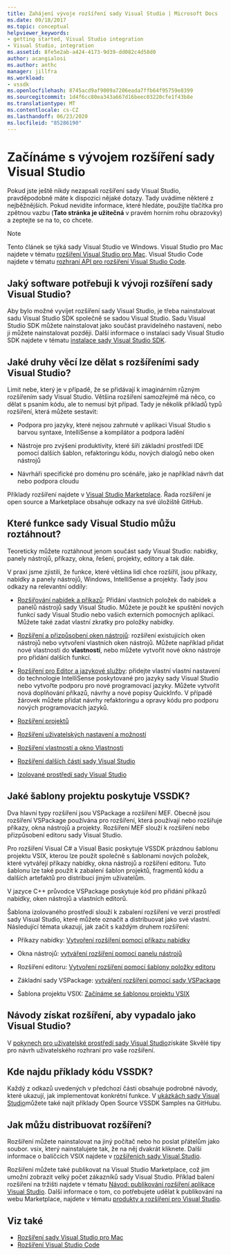 ```yaml
---
title: Zahájení vývoje rozšíření sady Visual Studio | Microsoft Docs
ms.date: 09/18/2017
ms.topic: conceptual
helpviewer_keywords:
- getting started, Visual Studio integration
- Visual Studio, integration
ms.assetid: 8fe5e2ab-a424-4173-9d39-dd082c4d58d0
author: acangialosi
ms.author: anthc
manager: jillfra
ms.workload:
- vssdk
ms.openlocfilehash: 8745acd9af9009a7206eada7ffb64f95759e8399
ms.sourcegitcommit: 1d4f6cc80ea343a667d16beec03220cfe1f43b8e
ms.translationtype: MT
ms.contentlocale: cs-CZ
ms.lasthandoff: 06/23/2020
ms.locfileid: "85286190"
---
```

# <a name="starting-to-develop-visual-studio-extensions"></a>Začínáme s vývojem rozšíření sady Visual Studio

Pokud jste ještě nikdy nezapsali rozšíření sady Visual Studio, pravděpodobně máte k dispozici nějaké dotazy. Tady uvádíme některé z nejběžnějších. Pokud nevidíte informace, které hledáte, použijte tlačítka pro zpětnou vazbu (**Tato stránka je užitečná** v pravém horním rohu obrazovky) a zeptejte se na to, co chcete.

> [!NOTE]
> Tento článek se týká sady Visual Studio ve Windows. Visual Studio pro Mac najdete v tématu [rozšíření Visual Studio pro Mac](/visualstudio/mac/extending-visual-studio-mac). Visual Studio Code najdete v tématu [rozhraní API pro rozšíření Visual Studio Code](https://code.visualstudio.com/api).

## <a name="what-software-do-i-need-to-develop-visual-studio-extensions"></a>Jaký software potřebuji k vývoji rozšíření sady Visual Studio?

Aby bylo možné vyvíjet rozšíření sady Visual Studio, je třeba nainstalovat sadu Visual Studio SDK společně se sadou Visual Studio. Sadu Visual Studio SDK můžete nainstalovat jako součást pravidelného nastavení, nebo ji můžete nainstalovat později. Další informace o instalaci sady Visual Studio SDK najdete v tématu [instalace sady Visual Studio SDK](../extensibility/installing-the-visual-studio-sdk.md).

## <a name="what-kinds-of-things-can-i-do-with-visual-studio-extensions"></a>Jaké druhy věcí lze dělat s rozšířeními sady Visual Studio?

Limit nebe, který je v případě, že se přidávají k imaginárním různým rozšířením sady Visual Studio. Většina rozšíření samozřejmě má něco, co dělat s psaním kódu, ale to nemusí být případ. Tady je několik příkladů typů rozšíření, která můžete sestavit:

- Podpora pro jazyky, které nejsou zahrnuté v aplikaci Visual Studio s barvou syntaxe, IntelliSense a kompilátor a podpora ladění

- Nástroje pro zvýšení produktivity, které šíří základní prostředí IDE pomocí dalších šablon, refaktoringu kódu, nových dialogů nebo oken nástrojů

- Návrháři specifické pro doménu pro scénáře, jako je například návrh dat nebo podpora cloudu

Příklady rozšíření najdete v [Visual Studio Marketplace](https://marketplace.visualstudio.com/vs). Řada rozšíření je open source a Marketplace obsahuje odkazy na své úložiště GitHub.

## <a name="which-visual-studio-features-can-i-extend"></a>Které funkce sady Visual Studio můžu roztáhnout?

Teoreticky můžete roztáhnout jenom součást sady Visual Studio: nabídky, panely nástrojů, příkazy, okna, řešení, projekty, editory a tak dále.

V praxi jsme zjistili, že funkce, které většina lidí chce rozšířil, jsou příkazy, nabídky a panely nástrojů, Windows, IntelliSense a projekty. Tady jsou odkazy na relevantní oddíly:

- [Rozšiřování nabídek a příkazů](../extensibility/extending-menus-and-commands.md): Přidání vlastních položek do nabídek a panelů nástrojů sady Visual Studio. Můžete je použít ke spuštění nových funkcí sady Visual Studio nebo vašich externích pomocných aplikací. Můžete také zadat vlastní zkratky pro položky nabídky.

- [Rozšíření a přizpůsobení oken nástrojů](../extensibility/extending-and-customizing-tool-windows.md): rozšíření existujících oken nástrojů nebo vytvoření vlastních oken nástrojů. Můžete například přidat nové vlastnosti do **vlastností**, nebo můžete vytvořit nové okno nástroje pro přidání dalších funkcí.

- [Rozšíření pro Editor a jazykové služby](../extensibility/editor-and-language-service-extensions.md): přidejte vlastní vlastní nastavení do technologie IntelliSense poskytované pro jazyky sady Visual Studio nebo vytvořte podporu pro nové programovací jazyky. Můžete vytvořit nová doplňování příkazů, návrhy a nové popisy QuickInfo. V případě žárovek můžete přidat návrhy refaktoringu a opravy kódu pro podporu nových programovacích jazyků.

- [Rozšíření projektů](../extensibility/extending-projects.md)

- [Rozšíření uživatelských nastavení a možností](../extensibility/extending-user-settings-and-options.md)

- [Rozšíření vlastností a okno Vlastnosti](../extensibility/extending-properties-and-the-property-window.md)

- [Rozšíření dalších částí sady Visual Studio](../extensibility/extending-other-parts-of-visual-studio.md)

- [Izolované prostředí sady Visual Studio](https://visualstudio.microsoft.com/vs/older-downloads/isolated-shell/)

## <a name="what-project-templates-are-provided-by-the-vssdk"></a><a name="BKMK_ProjectTemplate"></a>Jaké šablony projektu poskytuje VSSDK?
 Dva hlavní typy rozšíření jsou VSPackage a rozšíření MEF. Obecně jsou rozšíření VSPackage používána pro rozšíření, která používají nebo rozšiřuje příkazy, okna nástrojů a projekty. Rozšíření MEF slouží k rozšíření nebo přizpůsobení editoru sady Visual Studio.

 Pro rozšíření Visual C# a Visual Basic poskytuje VSSDK prázdnou šablonu projektu VSIX, kterou lze použít společně s šablonami nových položek, které vytvářejí příkazy nabídky, okna nástrojů a rozšíření editoru. Tuto šablonu lze také použít k zabalení šablon projektů, fragmentů kódu a dalších artefaktů pro distribuci jiným uživatelům.

 V jazyce C++ průvodce VSPackage poskytuje kód pro přidání příkazů nabídky, oken nástrojů a vlastních editorů.

 Šablona izolovaného prostředí slouží k zabalení rozšíření ve verzi prostředí sady Visual Studio, které můžete označit a distribuovat jako své vlastní. Následující témata ukazují, jak začít s každým druhem rozšíření:

- Příkazy nabídky: [Vytvoření rozšíření pomocí příkazu nabídky](../extensibility/creating-an-extension-with-a-menu-command.md)

- Okna nástrojů: [vytváření rozšíření pomocí panelu nástrojů](../extensibility/creating-an-extension-with-a-tool-window.md)

- Rozšíření editoru: [Vytvoření rozšíření pomocí šablony položky editoru](../extensibility/creating-an-extension-with-an-editor-item-template.md)

- Základní sady VSPackage: [vytváření rozšíření pomocí sady VSPackage](../extensibility/creating-an-extension-with-a-vspackage.md)

- Šablona projektu VSIX: [Začínáme se šablonou projektu VSIX](../extensibility/getting-started-with-the-vsix-project-template.md)

## <a name="how-do-i-get-my-extension-to-look-like-visual-studio"></a>Návody získat rozšíření, aby vypadalo jako Visual Studio?
 V [pokynech pro uživatelské prostředí sady Visual Studio](../extensibility/ux-guidelines/visual-studio-user-experience-guidelines.md)získáte Skvělé tipy pro návrh uživatelského rozhraní pro vaše rozšíření.

## <a name="where-can-i-find-examples-of-vssdk-code"></a>Kde najdu příklady kódu VSSDK?
 Každý z odkazů uvedených v předchozí části obsahuje podrobné návody, které ukazují, jak implementovat konkrétní funkce. V [ukázkách sady Visual Studio](https://github.com/Microsoft/VSSDK-Extensibility-Samples)můžete také najít příklady Open Source VSSDK Samples na GitHubu.

## <a name="how-can-i-distribute-my-extension"></a>Jak můžu distribuovat rozšíření?
 Rozšíření můžete nainstalovat na jiný počítač nebo ho poslat přátelům jako soubor. vsix, který nainstalujete tak, že na něj dvakrát kliknete. Další informace o balíčcích VSIX najdete v [rozšířeních sady Visual Studio](../extensibility/shipping-visual-studio-extensions.md).

 Rozšíření můžete také publikovat na Visual Studio Marketplace, což jim umožní zobrazit velký počet zákazníků sady Visual Studio. Příklad balení rozšíření na tržišti najdete v tématu [Návod: publikování rozšíření aplikace Visual Studio](../extensibility/walkthrough-publishing-a-visual-studio-extension.md). Další informace o tom, co potřebujete udělat k publikování na webu Marketplace, najdete v tématu [produkty a rozšíření pro Visual Studio](/azure/devops/extend/overview?view=vsts).

## <a name="see-also"></a>Viz také

- [Rozšíření sady Visual Studio pro Mac](/visualstudio/mac/extending-visual-studio-mac)
- [Rozšíření Visual Studio Code](https://code.visualstudio.com/api)
